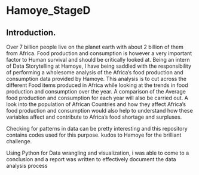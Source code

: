 # Hamoye_StageD
## Introduction. 
Over 7 billion people live on the planet earth with about 2 billion of them from Africa. Food production and consumption is however a very important factor to Human survival and should be critically looked at. Being an intern of Data Storytelling at Hamoye, I have being saddled with the responsibility of performing a wholesome analysis of the Africa’s food production and consumption data provided by Hamoye. This analysis is to cut across the different Food items produced in Africa while looking at the trends in food production and consumption over the year. A comparison of the Average food production and consumption for each year will also be carried out. 
A look into the population of African Countries and how they affect Africa’s food production and consumption would also help to understand how these variables affect and contribute to Africa’s food shortage and surpluses. 
 
 
Checking for patterns in data can be pretty interesting and this repository contains codes used for this purpose. kudos to Hamoye for the brilliant challenge.

Using Python for Data wrangling and visualization, i was able to come to a conclusion and a report was written to effectively document the data analysis process
